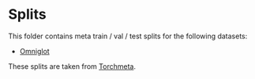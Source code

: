 # Splits

This folder contains meta train / val / test splits for the following datasets:

- [Omniglot](omniglot)

These splits are taken from [Torchmeta](https://github.com/tristandeleu/pytorch-meta/tree/master/torchmeta/datasets/assets).

